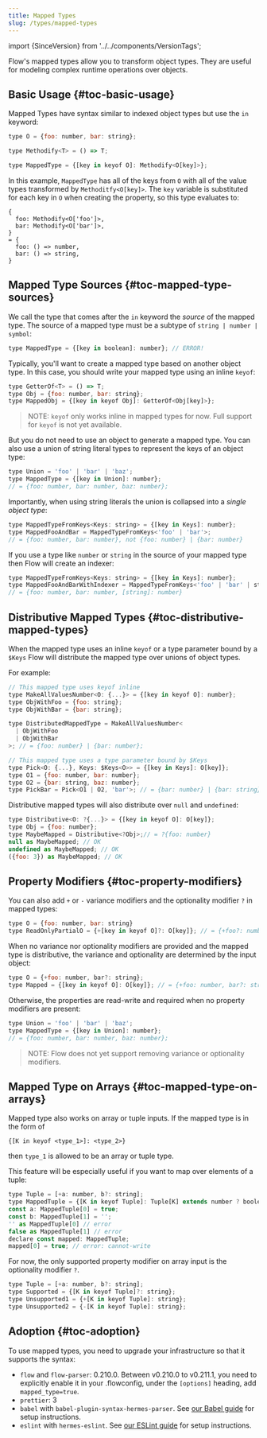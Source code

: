 ```yaml
---
title: Mapped Types
slug: /types/mapped-types
---
```


import {SinceVersion} from '../../components/VersionTags';

Flow's mapped types allow you to transform object types. They are useful for modeling complex runtime operations over objects.

## Basic Usage {#toc-basic-usage}

Mapped Types have syntax similar to indexed object types but use the `in` keyword:
```js flow-check
type O = {foo: number, bar: string};

type Methodify<T> = () => T;

type MappedType = {[key in keyof O]: Methodify<O[key]>};
```

In this example, `MappedType` has all of the keys from `O` with all of the value types transformed by
`Methoditfy<O[key]>`. The `key` variable is substituted for each key in `O` when creating the property, so
this type evaluates to:
```
{
  foo: Methodify<O['foo']>,
  bar: Methodify<O['bar']>,
}
= {
  foo: () => number,
  bar: () => string,
}
```

## Mapped Type Sources {#toc-mapped-type-sources}

We call the type that comes after the `in` keyword the *source* of the mapped type. The source of
a mapped type must be a subtype of `string | number | symbol`:
```js flow-check
type MappedType = {[key in boolean]: number}; // ERROR!
```

Typically, you'll want to create a mapped type based on another object type. In this case, you
should write your mapped type using an inline `keyof`:
```js flow-check
type GetterOf<T> = () => T;
type Obj = {foo: number, bar: string};
type MappedObj = {[key in keyof Obj]: GetterOf<Obj[key]>};
```

> NOTE: `keyof` only works inline in mapped types for now. Full support for `keyof` is not yet available.

But you do not need to use an object to generate a mapped type. You can also use a union of string
literal types to represent the keys of an object type:
```js flow-check
type Union = 'foo' | 'bar' | 'baz';
type MappedType = {[key in Union]: number};
// = {foo: number, bar: number, baz: number};
```

Importantly, when using string literals the union is collapsed into a *single object type*:
```js flow-check
type MappedTypeFromKeys<Keys: string> = {[key in Keys]: number};
type MappedFooAndBar = MappedTypeFromKeys<'foo' | 'bar'>;
// = {foo: number, bar: number}, not {foo: number} | {bar: number}
```

If you use a type like `number` or `string` in the source of your mapped type then Flow will create
an indexer:
```js flow-check
type MappedTypeFromKeys<Keys: string> = {[key in Keys]: number};
type MappedFooAndBarWithIndexer = MappedTypeFromKeys<'foo' | 'bar' | string>;
// = {foo: number, bar: number, [string]: number}
```

## Distributive Mapped Types {#toc-distributive-mapped-types}

When the mapped type uses an inline `keyof` or a type parameter bound by a `$Keys`
Flow will distribute the mapped type over unions of object types.

For example:
```js flow-check
// This mapped type uses keyof inline
type MakeAllValuesNumber<O: {...}> = {[key in keyof O]: number};
type ObjWithFoo = {foo: string};
type ObjWithBar = {bar: string};

type DistributedMappedType = MakeAllValuesNumber<
  | ObjWithFoo
  | ObjWithBar
>; // = {foo: number} | {bar: number};

// This mapped type uses a type parameter bound by $Keys
type Pick<O: {...}, Keys: $Keys<O>> = {[key in Keys]: O[key]};
type O1 = {foo: number, bar: number};
type O2 = {bar: string, baz: number};
type PickBar = Pick<O1 | O2, 'bar'>; // = {bar: number} | {bar: string};
```

Distributive mapped types will also distribute over `null` and `undefined`:
```js flow-check
type Distributive<O: ?{...}> = {[key in keyof O]: O[key]};
type Obj = {foo: number};
type MaybeMapped = Distributive<?Obj>;// = ?{foo: number}
null as MaybeMapped; // OK
undefined as MaybeMapped; // OK
({foo: 3}) as MaybeMapped; // OK
```

## Property Modifiers {#toc-property-modifiers}

You can also add `+` or `-` variance modifiers and the optionality modifier `?` in mapped types:
```js flow-check
type O = {foo: number, bar: string}
type ReadOnlyPartialO = {+[key in keyof O]?: O[key]}; // = {+foo?: number, +bar?: string};
```

When no variance nor optionality modifiers are provided and the mapped type is distributive,
the variance and optionality are determined by the input object:
```js flow-check
type O = {+foo: number, bar?: string};
type Mapped = {[key in keyof O]: O[key]}; // = {+foo: number, bar?: string}
```

Otherwise, the properties are read-write and required when no property modifiers are present:
```js flow-check
type Union = 'foo' | 'bar' | 'baz';
type MappedType = {[key in Union]: number};
// = {foo: number, bar: number, baz: number};
```

> NOTE: Flow does not yet support removing variance or optionality modifiers.

## Mapped Type on Arrays  <SinceVersion version="0.246" /> {#toc-mapped-type-on-arrays}

Mapped type also works on array or tuple inputs. If the mapped type is in the form of

```
{[K in keyof <type_1>]: <type_2>}
```

then `type_1` is allowed to be an array or tuple type.

This feature will be especially useful if you want to map over elements of a tuple:

```js flow-check
type Tuple = [+a: number, b?: string];
type MappedTuple = {[K in keyof Tuple]: Tuple[K] extends number ? boolean : string};
const a: MappedTuple[0] = true;
const b: MappedTuple[1] = '';
'' as MappedTuple[0] // error
false as MappedTuple[1] // error
declare const mapped: MappedTuple;
mapped[0] = true; // error: cannot-write
```

For now, the only supported property modifier on array input is the optionality modifier `?`.

```js flow-check
type Tuple = [+a: number, b?: string];
type Supported = {[K in keyof Tuple]?: string};
type Unsupported1 = {+[K in keyof Tuple]: string};
type Unsupported2 = {-[K in keyof Tuple]: string};
```

## Adoption {#toc-adoption}

To use mapped types, you need to upgrade your infrastructure so that it supports the syntax:

- `flow` and `flow-parser`: 0.210.0. Between v0.210.0 to v0.211.1, you need to explicitly enable it in your .flowconfig, under the `[options]` heading, add `mapped_type=true`.
- `prettier`: 3
- `babel` with `babel-plugin-syntax-hermes-parser`. See [our Babel guide](../../tools/babel/) for setup instructions.
- `eslint` with `hermes-eslint`. See [our ESLint guide](../../tools/eslint/) for setup instructions.
